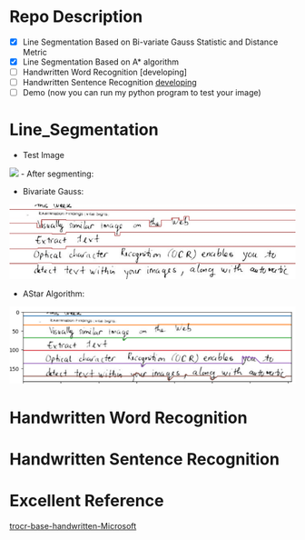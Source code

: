 # Repo Description
- [x] Line Segmentation Based on Bi-variate Gauss Statistic and Distance Metric
- [x] Line Segmentation Based on A* algorithm
- [ ] Handwritten Word Recognition [developing]
- [ ] Handwritten Sentence Recognition [developing](https://github.com/ai-forever/StackMix-OCR)
- [ ] Demo (now you can run my python program to test your image)

# Line_Segmentation 
- Test Image
<img src="test/7.jpg">
- After segmenting:

  + Bivariate Gauss:
<img src="Bivariate_Gauss_Line_Segmentation/result/bivariate_output.jpg">

  + AStar Algorithm:
<img src="A_Star_Line_Segmentation/astar_output.png">

# Handwritten Word Recognition


# Handwritten Sentence Recognition
  

# Excellent Reference
[trocr-base-handwritten-Microsoft](ohttps://huggingface.co/microsoft/trocr-base-handwritten)